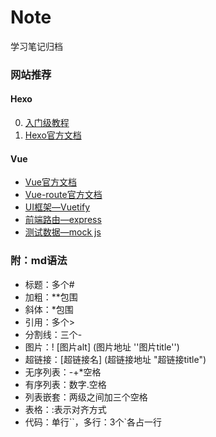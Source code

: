 # Note

学习笔记归档

### 网站推荐
#### Hexo
0. [入门级教程](https://zhuanlan.zhihu.com/p/26625249)
1. [Hexo官方文档](https://hexo.io/zh-cn/docs/)

#### Vue
* [Vue官方文档](https://cn.vuejs.org/v2/guide/)
* [Vue-route官方文档](https://router.vuejs.org/zh-cn/)
* [UI框架—Vuetify](https://vuetifyjs.com/zh-Hans/getting-started/quick-start)
* [前端路由—express](http://www.expressjs.com.cn/4x/api.html)
* [测试数据—mock js](https://github.com/nuysoft/Mock/wiki)

### 附：md语法  
* 标题：多个#
* 加粗：**包围
* 斜体：*包围
* 引用：多个>
* 分割线：三个-
* 图片：! [图片alt] (图片地址 ''图片title'')
* 超链接：[超链接名] (超链接地址 "超链接title")
* 无序列表：-+*空格
* 有序列表：数字.空格
* 列表嵌套：两级之间加三个空格
* 表格：:表示对齐方式
* 代码：单行``，多行：3个`各占一行

